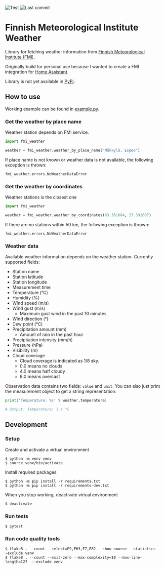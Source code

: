 ![Test](https://github.com/saaste/fmi-weather/workflows/Test/badge.svg?branch=master)
![Last commit](https://img.shields.io/github/last-commit/saaste/fmi-weather)
# Finnish Meteorological Institute Weather
Library for fetching weather information from
[Finnish Meteorological Institute (FMI)](https://en.ilmatieteenlaitos.fi/open-data). 

Originally build for personal use because I wanted to create a FMI integration for
[Home Assistant](https://www.home-assistant.io/).

Library is not yet available in [PyPi](https://pypi.org/).

## How to use

Working example can be found in [example.py](example.py).

### Get the weather by place name

Weather station depends on FMI service.
```python
import fmi_weather

weather = fmi_weather.weather_by_place_name("Mäkkylä, Espoo")
```

If place name is not known or weather data is not available, the following exception is thrown:
```
fmi_weather.errors.NoWeatherDataError
```

### Get the weather by coordinates

Weather stations is the closest one
```python
import fmi_weather

weather = fmi_weather.weather_by_coordinates(63.361604, 27.392607)
```

If there are no stations within 50 km, the following exception is thrown:
```
fmi_weather.errors.NoWeatherDataError
```


### Weather data
Available weather information depends on the weather station. Currently supported fields: 
- Station name
- Station latitude
- Station longitude
- Measurement time
- Temperature (°C)
- Humidity (%)
- Wind speed (m/s)
- Wind gust (m/s)
  - Maximum gust wind in the past 10 minutes
- Wind direction (°)
- Dew point (°C)
- Precipitation amount (mm)
  - Amount of rain in the past hour
- Precipitation intensity (mm/h)
- Pressure (hPa)
- Visibility (m)
- Cloud coverage
  - Cloud coverage is indicated as 1/8 sky.
  - 0.0 means no clouds
  - 4.0 means half cloudy
  - 8.0 means overcast

Observation data contains two fields: `value` and `unit`. You can also just print the measurement object to get a string
representation:
```python
print('Temperature: %s' % weather.temperature)

# Output: Temperature: 1.4 °C
```

## Development

### Setup
Create and activate a virtual environment
```
$ python -m venv venv
$ source venv/bin/activate
```

Install required packages
```
$ python -m pip install -r requirements.txt
$ python -m pip install -r requirements-dev.txt
```

When you stop working, deactivate virtual environment
```
$ deactivate
```

### Run tests
```
$ pytest
```

### Run code quality tools
```
$ flake8 . --count --select=E9,F63,F7,F82 --show-source --statistics --exclude venv
$ flake8 . --count --exit-zero --max-complexity=10 --max-line-length=127  --exclude venv
```

